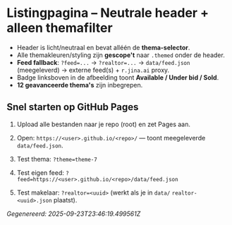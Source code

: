 # Listingpagina – Neutrale header + alleen themafilter

- Header is licht/neutraal en bevat alléén de **thema-selector**.
- Alle themakleuren/styling zijn **gescope't** naar `.themed` onder de header.
- **Feed fallback**: `?feed=...` → `?realtor=...` → `data/feed.json` (meegeleverd) → externe feed(s) + `r.jina.ai` proxy.
- Badge linksboven in de afbeelding toont **Available / Under bid / Sold**.
- **12 geavanceerde thema's** zijn inbegrepen.

## Snel starten op GitHub Pages
1. Upload alle bestanden naar je repo (root) en zet Pages aan.
2. Open: `https://<user>.github.io/<repo>/` — toont meegeleverde `data/feed.json`.

3. Test thema: `?theme=theme-7`
4. Test eigen feed: `?feed=https://<user>.github.io/<repo>/data/feed.json`
5. Test makelaar: `?realtor=<uuid>` (werkt als je in `data/` `realtor-<uuid>.json` plaatst).

*Gegenereerd: 2025-09-23T23:46:19.499561Z*
